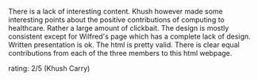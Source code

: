 There is a lack of interesting content. Khush however made some interesting points about the positive contributions of computing to healthcare. Rather a large amount of clickbait.
The design is mostly consistent except for Wilfred's page which has a complete lack of design.
Written presentation is ok.
The html is pretty valid.
There is clear equal contributions from each of the three members to this html webpage.

rating: 2/5 (Khush Carry)